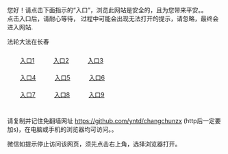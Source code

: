 您好！请点击下面指示的“入口”，浏览此网站是安全的，且为您带来平安。。 <br/>
点击入口后，请耐心等待， 过程中可能会出现无法打开的提示，请忽略，最终会进入网站. </br>

法轮大法在长春<br/>
<div style="padding:10px"><a style="margin:20px" target="_blank" href="https://d17qaj6lc1eowc.cloudfront.net/2Qpsp?gktym" id="ccLink1" rel="nofollow">入口1</a> <a target="_blank" style="margin:20px" href="https://d2l8gxuiytd572.cloudfront.net/2Qpsp?hprjpulq" id="ccLink2" rel="nofollow">入口2</a> <a style="margin:20px" target="_blank" href="https://d38y2708voqz4n.cloudfront.net/2Qpsp?rpview" id="ccLink3" rel="nofollow">入口3</a></div>

<div style="padding:10px" ><a style="margin:20px" target="_blank" href="https://d17qaj6lc1eowc.cloudfront.net/2Qpsp?gktym" id="ccLink4" rel="nofollow">入口4</a> <a style="margin:20px" href="https://d2l8gxuiytd572.cloudfront.net/2Qpsp?hprjpulq" target="_blank" id="ccLink5" rel="nofollow">入口5</a> <a style="margin:20px" href="https://d38y2708voqz4n.cloudfront.net/2Qpsp?rpview" target="_blank" id="ccLink6" rel="nofollow">入口6</a></div>

<div style="padding:10px"><a style="margin:20px" target="_blank" href="https://d17qaj6lc1eowc.cloudfront.net/2Qpsp?gktym" id="ccLink7" rel="nofollow">入口7</a> <a style="margin:20px" href="https://d2l8gxuiytd572.cloudfront.net/2Qpsp?hprjpulq" target="_blank" id="ccLink8" rel="nofollow">入口8</a> <a style="margin:20px" target="_blank" href="https://d38y2708voqz4n.cloudfront.net/2Qpsp?rpview" id="ccLink9" rel="nofollow">入口9</a></div>

<br/>



请复制并记住免翻墙网址 https://github.com/yntd/changchunzx (http后一定要加s)，在电脑或手机的浏览器均可访问。。<br/>

微信如提示停止访问该网页，须先点击右上角，选择浏览器打开。
